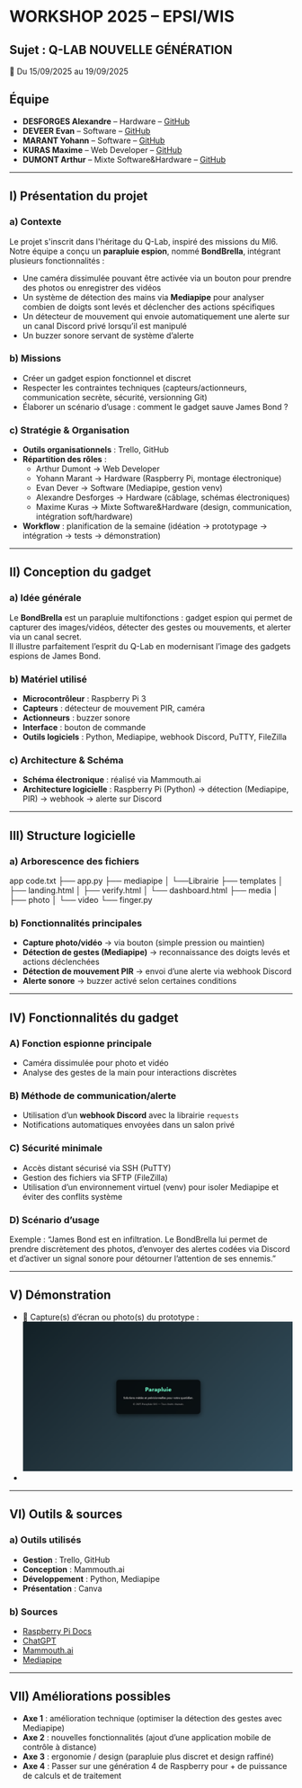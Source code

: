 # WORKSHOP 2025 – EPSI/WIS

## Sujet : Q-LAB NOUVELLE GÉNÉRATION
📅 Du 15/09/2025 au 19/09/2025

## Équipe

- **DESFORGES Alexandre** – Hardware – [GitHub](#)  
- **DEVEER Evan** – Software – [GitHub](#)  
- **MARANT Yohann** – Software – [GitHub](#)  
- **KURAS Maxime** – Web Developer – [GitHub](#)  
- **DUMONT Arthur** – Mixte Software&Hardware – [GitHub](#)  

---

## I) Présentation du projet

### a) Contexte
Le projet s'inscrit dans l'héritage du Q-Lab, inspiré des missions du MI6.  
Notre équipe a conçu un **parapluie espion**, nommé **BondBrella**, intégrant plusieurs fonctionnalités :  
- Une caméra dissimulée pouvant être activée via un bouton pour prendre des photos ou enregistrer des vidéos  
- Un système de détection des mains via **Mediapipe** pour analyser combien de doigts sont levés et déclencher des actions spécifiques  
- Un détecteur de mouvement qui envoie automatiquement une alerte sur un canal Discord privé lorsqu’il est manipulé  
- Un buzzer sonore servant de système d’alerte  

### b) Missions
- Créer un gadget espion fonctionnel et discret  
- Respecter les contraintes techniques (capteurs/actionneurs, communication secrète, sécurité, versionning Git)  
- Élaborer un scénario d’usage : comment le gadget sauve James Bond ?  

### c) Stratégie & Organisation 
- **Outils organisationnels** : Trello, GitHub 
- **Répartition des rôles** :  
  - Arthur Dumont → Web Developer 
  - Yohann Marant → Hardware (Raspberry Pi, montage électronique)  
  - Evan Dever → Software (Mediapipe, gestion venv)  
  - Alexandre Desforges → Hardware (câblage, schémas électroniques)  
  - Maxime Kuras → Mixte Software&Hardware (design, communication, intégration soft/hardware)  
- **Workflow** : planification de la semaine (idéation → prototypage → intégration → tests → démonstration)  

---

## II) Conception du gadget

### a) Idée générale
Le **BondBrella** est un parapluie multifonctions : gadget espion qui permet de capturer des images/vidéos, détecter des gestes ou mouvements, et alerter via un canal secret.  
Il illustre parfaitement l’esprit du Q-Lab en modernisant l’image des gadgets espions de James Bond.  

### b) Matériel utilisé
- **Microcontrôleur** : Raspberry Pi 3  
- **Capteurs** : détecteur de mouvement PIR, caméra  
- **Actionneurs** : buzzer sonore  
- **Interface** : bouton de commande  
- **Outils logiciels** : Python, Mediapipe, webhook Discord, PuTTY, FileZilla  

### c) Architecture & Schéma
- **Schéma électronique** : réalisé via Mammouth.ai  
- **Architecture logicielle** : Raspberry Pi (Python) → détection (Mediapipe, PIR) → webhook → alerte sur Discord  

---

## III) Structure logicielle

### a) Arborescence des fichiers

app
code.txt
├── app.py
├── mediapipe
│   └──Librairie
├── templates
│   ├── landing.html
│   ├── verify.html
│   └── dashboard.html
├── media
│   ├── photo
│   └── video
└── finger.py

### b) Fonctionnalités principales
- **Capture photo/vidéo** → via bouton (simple pression ou maintien)  
- **Détection de gestes (Mediapipe)** → reconnaissance des doigts levés et actions déclenchées  
- **Détection de mouvement PIR** → envoi d’une alerte via webhook Discord  
- **Alerte sonore** → buzzer activé selon certaines conditions  

---

## IV) Fonctionnalités du gadget

### A) Fonction espionne principale
- Caméra dissimulée pour photo et vidéo  
- Analyse des gestes de la main pour interactions discrètes  

### B) Méthode de communication/alerte
- Utilisation d’un **webhook Discord** avec la librairie `requests`  
- Notifications automatiques envoyées dans un salon privé  

### C) Sécurité minimale
- Accès distant sécurisé via SSH (PuTTY)  
- Gestion des fichiers via SFTP (FileZilla)  
- Utilisation d’un environnement virtuel (venv) pour isoler Mediapipe et éviter des conflits système  

### D) Scénario d’usage
 Exemple : “James Bond est en infiltration. Le BondBrella lui permet de prendre discrètement des photos, d’envoyer des alertes codées via Discord et d’activer un signal sonore pour détourner l’attention de ses ennemis.”  

---

## V) Démonstration

- 📑 Capture(s) d’écran ou photo(s) du prototype :
 ![Photo prise par la caméra](image.png) 
-   

---

## VI) Outils & sources

### a) Outils utilisés
- **Gestion** : Trello, GitHub  
- **Conception** : Mammouth.ai 
- **Développement** : Python, Mediapipe  
- **Présentation** : Canva  

### b) Sources
- [Raspberry Pi Docs](https://www.raspberrypi.com/documentation/)  
- [ChatGPT](https://chatgpt.com)  
- [Mammouth.ai](https://mammouth.ai)  
- [Mediapipe](https://developers.google.com/mediapipe)  

---

## VII) Améliorations possibles
- **Axe 1** : amélioration technique (optimiser la détection des gestes avec Mediapipe)  
- **Axe 2** : nouvelles fonctionnalités (ajout d’une application mobile de contrôle à distance)  
- **Axe 3** : ergonomie / design (parapluie plus discret et design raffiné)
- **Axe 4** : Passer sur une génération 4 de Raspberry pour + de puissance de calculs et de traitement
